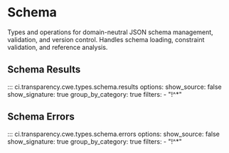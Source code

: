 # Schema

Types and operations for domain-neutral JSON schema management, validation, and version control.
Handles schema loading, constraint validation, and reference analysis.

## Schema Results

::: ci.transparency.cwe.types.schema.results
options:
  show_source: false
  show_signature: true
  group_by_category: true
  filters:
    - "!^*"

## Schema Errors

::: ci.transparency.cwe.types.schema.errors
options:
  show_source: false
  show_signature: true
  group_by_category: true
  filters:
    - "!^*"
